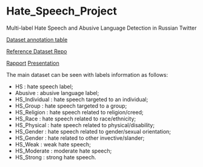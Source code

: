 # Hate_Speech_Project
Multi-label Hate Speech and Abusive Language Detection in Russian Twitter



[Dataset annotation table](https://docs.google.com/spreadsheets/d/1bDpmbGB9vX-5t_1AXgNrgFdMRFu2UrXKCEI0rLDUsNw/edit?usp=sharing)


 
[Reference Dataset Repo](https://github.com/dhfbk/twitter-abusive-context-dataset)


 
[Rapport](https://docs.google.com/document/d/1mpIZTTNfSTpAC_-KFgHzCuJzqFXJUsKpOIh5w6bIi5M/edit?usp=sharing)
[Presentation](https://docs.google.com/presentation/d/16XHblRbFDrCMUgkUfqSs_tVqV5MqLQzf-9LJBSvVLBU/edit?usp=share_link)

The main dataset can be seen with labels information as follows:

- HS : hate speech label;
- Abusive : abusive language label;
- HS_Individual : hate speech targeted to an individual;
- HS_Group : hate speech targeted to a group;
- HS_Religion : hate speech related to religion/creed;
- HS_Race : hate speech related to race/ethnicity;
- HS_Physical : hate speech related to physical/disability;
- HS_Gender : hate speech related to gender/sexual orientation;
- HS_Gender : hate related to other invective/slander;
- HS_Weak : weak hate speech;
- HS_Moderate : moderate hate speech;
- HS_Strong : strong hate speech.
